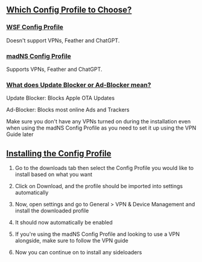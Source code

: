 ## [Which Config Profile to Choose?](whysoooofurious.netlify.app)

### [WSF Config Profile](whysoooofurious.netlify.app)
Doesn't support VPNs, Feather and ChatGPT.

### [madNS Config Profile](whysoooofurious.netlify.app)
Supports VPNs, Feather and ChatGPT.

### [What does Update Blocker or Ad-Blocker mean?](whysoooofurious.netlify.app)
Update Blocker: Blocks Apple OTA Updates

Ad-Blocker: Blocks most online Ads and Trackers

Make sure you don't have any VPNs turned on during the installation even when using the madNS Config Profile as you need to set it up using the VPN Guide later

## [Installing the Config Profile](whysoooofurious.netlify.app)
1. Go to the downloads tab then select the Config Profile you would like to install based on what you want

2. Click on Download, and the profile should be imported into settings automatically

3. Now, open settings and go to General > VPN & Device Management and install the downloaded profile

4. It should now automatically be enabled

5. If you're using the madNS Config Profile and looking to use a VPN alongside, make sure to follow the VPN guide

6. Now you can continue on to install any sideloaders

